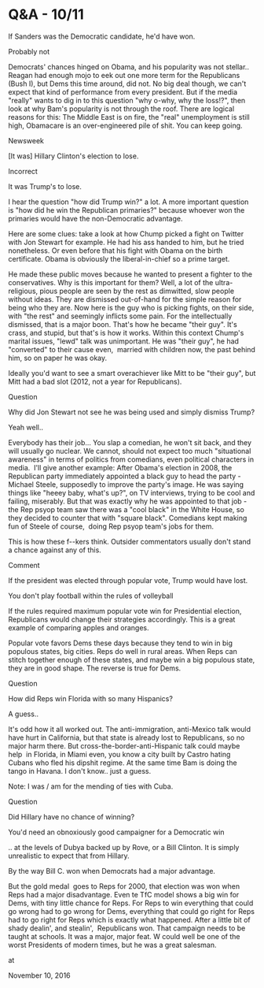 # Q&A - 10/11
If Sanders was the Democratic candidate, he'd have won.

Probably not

Democrats' chances hinged on Obama, and his popularity was not stellar.. Reagan had enough mojo to eek out one more term for the Republicans (Bush I), but Dems this time around, did not. No big deal though, we can't expect that kind of performance from every president. But if the media "really" wants to dig in to this question "why o-why, why the loss!?", then look at why Bam's popularity is not through the roof. There are logical reasons for this: The Middle East is on fire, the "real" unemployment is still high, Obamacare is an over-engineered pile of shit. You can keep going.

Newsweek

[It was] Hillary Clinton's election to lose.

Incorrect

It was Trump's to lose.

I hear the question "how did Trump win?" a lot. A more important question is "how did he win the Republican primaries?" because whoever won the primaries would have the non-Democratic advantage.

Here are some clues: take a look at how Chump picked a fight on Twitter with Jon Stewart for example. He had his ass handed to him, but he tried nonetheless. Or even before that his fight with Obama on the birth certificate. Obama is obviously the liberal-in-chief so a prime target.

He made these public moves because he wanted to present a fighter to the conservatives. Why is this important for them? Well, a lot of the ultra-religious, pious people are seen by the rest as dimwitted, slow people without ideas. They are dismissed out-of-hand for the simple reason for being who they are. Now here is the guy who is picking fights, on their side, with "the rest" and seemingly inflicts some pain. For the intellectually dismissed, that is a major boon. That's how he became "their guy". It's crass, and stupid, but that's is how it works. Within this context Chump's marital issues, "lewd" talk was unimportant. He was "their guy", he had "converted" to their cause even,  married with children now, the past behind him, so on paper he was okay.

Ideally you'd want to see a smart overachiever like Mitt to be "their guy", but Mitt had a bad slot (2012, not a year for Republicans).

Question

Why did Jon Stewart not see he was being used and simply dismiss Trump?

Yeah well..

Everybody has their job... You slap a comedian, he won't sit back, and they will usually go nuclear. We cannot, should not expect too much "situational awareness" in terms of politics from comedians, even political characters in media.  I'll give another example: After Obama's election in 2008, the Republican party immediately appointed a black guy to head the party - Michael Steele, supposedly to improve the party's image. He was saying things like "heeey baby, what's up?", on TV interviews, trying to be cool and failing, miserably. But that was exactly why he was appointed to that job - the Rep psyop team saw there was a "cool black" in the White House, so they decided to counter that with "square black". Comedians kept making fun of Steele of course,  doing Rep psyop team's jobs for them.

This is how these f--kers think. Outsider commentators usually don't stand a chance against any of this.

Comment

If the president was elected through popular vote, Trump would have lost.

You don't play football within the rules of volleyball

If the rules required maximum popular vote win for Presidential election, Republicans would change their strategies accordingly. This is a great example of comparing apples and oranges.

Popular vote favors Dems these days because they tend to win in big populous states, big cities. Reps do well in rural areas. When Reps can stitch together enough of these states, and maybe win a big populous state, they are in good shape. The reverse is true for Dems.

Question

How did Reps win Florida with so many Hispanics?

A guess..

It's odd how it all worked out. The anti-immigration, anti-Mexico talk would have hurt in California, but that state is already lost to Republicans, so no major harm there. But cross-the-border-anti-Hispanic talk could maybe help  in Florida, in Miami even, you know a city built by Castro hating Cubans who fled his dipshit regime. At the same time Bam is doing the tango in Havana. I don't know.. just a guess.

Note: I was / am for the mending of ties with Cuba.

Question

Did Hillary have no chance of winning?

You'd need an obnoxiously good campaigner for a Democratic win

.. at the levels of Dubya backed up by Rove, or a Bill Clinton. It is simply unrealistic to expect that from Hillary.

By the way Bill C. won when Democrats had a major advantage.

But the gold medal  goes to Reps for 2000, that election was won when Reps had a major disadvantage. Even te TfC model shows a big win for Dems, with tiny little chance for Reps. For Reps to win everything that could go wrong had to go wrong for Dems, everything that could go right for Reps had to go right for Reps which is exactly what happened. After a little bit of shady dealin', and stealin',  Republicans won. That campaign needs to be taught at schools. It was a major, major feat. W could well be one of the worst Presidents of modern times, but he was a great salesman.








at

November 10, 2016
















